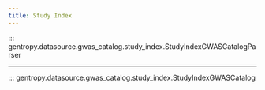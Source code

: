 ```yaml
---
title: Study Index
---
```


::: gentropy.datasource.gwas_catalog.study_index.StudyIndexGWASCatalogParser

---

::: gentropy.datasource.gwas_catalog.study_index.StudyIndexGWASCatalog
